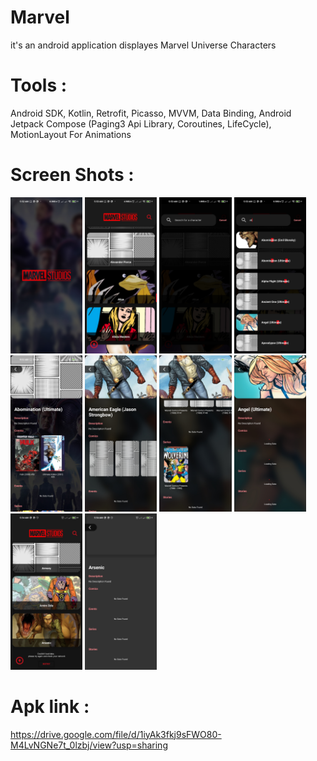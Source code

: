 # Marvel

it's an android application displayes Marvel Universe Characters

# Tools :

Android SDK, Kotlin, Retrofit, Picasso, MVVM, Data Binding, Android Jetpack Compose (Paging3 Api Library, Coroutines, LifeCycle), MotionLayout For Animations

# Screen Shots :

<img src="screen shots/1.jpg" height="250">  <img src="screen shots/2.jpg" height="250">  <img src="screen shots/3.jpg" height="250">
<img src="screen shots/4.jpg" height="250">  <img src="screen shots/5.jpg" height="250">  <img src="screen shots/6.jpg" height="250">
<img src="screen shots/7.jpg" height="250">  <img src="screen shots/8.jpg" height="250">  <img src="screen shots/9.jpg" height="250">
<img src="screen shots/10.jpg" height="250">


# Apk link :

https://drive.google.com/file/d/1iyAk3fkj9sFWO80-M4LvNGNe7t_0lzbj/view?usp=sharing